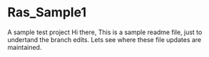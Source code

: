 # Ras_Sample1
A sample test project 
Hi there,
This is a sample readme file, just to undertand the branch edits.
Lets see where these file updates are maintained.
